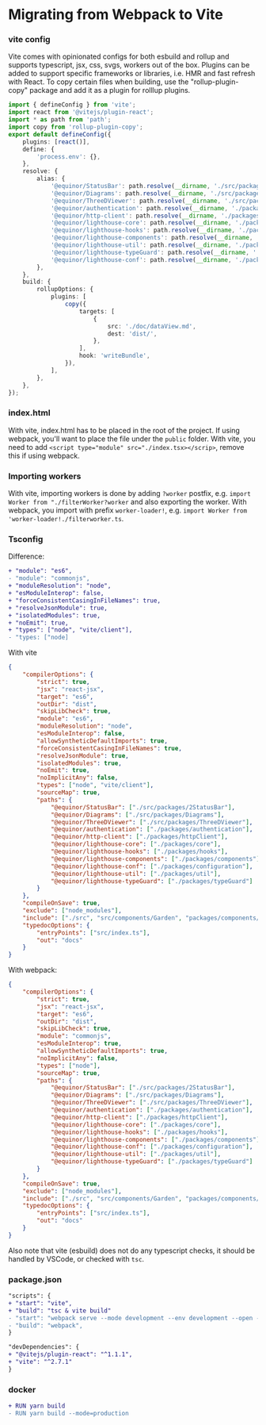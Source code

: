 # Migrating from Webpack to Vite

### vite config
Vite comes with opinionated configs for both esbuild and rollup and supports typescript, jsx, css, svgs, workers out of the box.
Plugins can be added to support specific frameworks or libraries, i.e. HMR and fast refresh with React. 
To copy certain files when building, use the "rollup-plugin-copy" package and add it as a plugin for rolllup plugins.

```ts
import { defineConfig } from 'vite';
import react from '@vitejs/plugin-react';
import * as path from 'path';
import copy from 'rollup-plugin-copy';
export default defineConfig({
    plugins: [react()],
    define: {
        'process.env': {},
    },
    resolve: {
        alias: {
            '@equinor/StatusBar': path.resolve(__dirname, './src/packages/StatusBar'),
            '@equinor/Diagrams': path.resolve(__dirname, './src/packages/Diagrams'),
            '@equinor/ThreeDViewer': path.resolve(__dirname, './src/packages/ThreeDViewer'),
            '@equinor/authentication': path.resolve(__dirname, './packages/authentication/'),
            '@equinor/http-client': path.resolve(__dirname, './packages/httpClient/'),
            '@equinor/lighthouse-core': path.resolve(__dirname, './packages/core/'),
            '@equinor/lighthouse-hooks': path.resolve(__dirname, './packages/hooks/'),
            '@equinor/lighthouse-components': path.resolve(__dirname, './packages/components/'),
            '@equinor/lighthouse-util': path.resolve(__dirname, './packages/util/'),
            '@equinor/lighthouse-typeGuard': path.resolve(__dirname, './packages/typeGuard/'),
            '@equinor/lighthouse-conf': path.resolve(__dirname, './packages/configuration/'),
        },
    },
    build: {
        rollupOptions: {
            plugins: [
                copy({
                    targets: [
                        {
                            src: './doc/dataView.md',
                            dest: 'dist/',
                        },
                    ],
                    hook: 'writeBundle',
                }),
            ],
        },
    },
});

```

### index.html
With vite, index.html has to be placed in the root of the project. If using webpack, you'll want to place the file under the `public` folder. 
With vite, you need to add `<script type="module" src="./index.tsx></scrip>`, remove this if using webpack.

### Importing workers
With vite, importing workers is done by adding `?worker` postfix, e.g. `import Worker from "./filterWorker?worker` and also exporting the worker. With webpack, you import with prefix `worker-loader!`, e.g. `import Worker from 'worker-loader!./filterworker.ts`.

### Tsconfig

Difference:
```diff
+ "module": "es6",
- "module": "commonjs",
+ "moduleResolution": "node",
+ "esModuleInterop": false,
+ "forceConsistentCasingInFileNames": true,
+ "resolveJsonModule": true,
+ "isolatedModules": true,
+ "noEmit": true,
+ "types": ["node", "vite/client"],
- "types: ["node]
```
With vite
```json
{
    "compilerOptions": {
        "strict": true,
        "jsx": "react-jsx",
        "target": "es6",
        "outDir": "dist",
        "skipLibCheck": true,
        "module": "es6",
        "moduleResolution": "node",
        "esModuleInterop": false,
        "allowSyntheticDefaultImports": true,
        "forceConsistentCasingInFileNames": true,
        "resolveJsonModule": true,
        "isolatedModules": true,
        "noEmit": true,
        "noImplicitAny": false,
        "types": ["node", "vite/client"],
        "sourceMap": true,
        "paths": {
            "@equinor/StatusBar": ["./src/packages/2StatusBar"],
            "@equinor/Diagrams": ["./src/packages/Diagrams"],
            "@equinor/ThreeDViewer": ["./src/packages/ThreeDViewer"],
            "@equinor/authentication": ["./packages/authentication"],
            "@equinor/http-client": ["./packages/httpClient"],
            "@equinor/lighthouse-core": ["./packages/core"],
            "@equinor/lighthouse-hooks": ["./packages/hooks"],
            "@equinor/lighthouse-components": ["./packages/components"],
            "@equinor/lighthouse-conf": ["./packages/configuration"],
            "@equinor/lighthouse-util": ["./packages/util"],
            "@equinor/lighthouse-typeGuard": ["./packages/typeGuard"]
        }
    },
    "compileOnSave": true,
    "exclude": ["node_modules"],
    "include": ["./src", "src/components/Garden", "packages/components/NavigationView/TreeMoc.ts"],
    "typedocOptions": {
        "entryPoints": ["src/index.ts"],
        "out": "docs"
    }
}
```

With webpack:
```json
{
    "compilerOptions": {
        "strict": true,
        "jsx": "react-jsx",
        "target": "es6",
        "outDir": "dist",
        "skipLibCheck": true,
        "module": "commonjs",
        "esModuleInterop": true,
        "allowSyntheticDefaultImports": true,
        "noImplicitAny": false,
        "types": ["node"],
        "sourceMap": true,
        "paths": {
            "@equinor/StatusBar": ["./src/packages/2StatusBar"],
            "@equinor/Diagrams": ["./src/packages/Diagrams"],
            "@equinor/ThreeDViewer": ["./src/packages/ThreeDViewer"],
            "@equinor/authentication": ["./packages/authentication"],
            "@equinor/http-client": ["./packages/httpClient"],
            "@equinor/lighthouse-core": ["./packages/core"],
            "@equinor/lighthouse-hooks": ["./packages/hooks"],
            "@equinor/lighthouse-components": ["./packages/components"],
            "@equinor/lighthouse-conf": ["./packages/configuration"],
            "@equinor/lighthouse-util": ["./packages/util"],
            "@equinor/lighthouse-typeGuard": ["./packages/typeGuard"]
        }
    },
    "compileOnSave": true,
    "exclude": ["node_modules"],
    "include": ["./src", "src/components/Garden", "packages/components/NavigationView/TreeMoc.ts"],
    "typedocOptions": {
        "entryPoints": ["src/index.ts"],
        "out": "docs"
    }
}
```
Also note that vite (esbuild) does not do any typescript checks, it should be handled by VSCode, or checked with `tsc`.

### package.json

```diff
"scripts": {
+ "start": "vite",
+ "build": "tsc & vite build"
- "start": "webpack serve --mode development --env development --open --hot",
- "build": "webpack",
}
```

```diff
"devDependencies": {
+ "@vitejs/plugin-react": "^1.1.1",
+ "vite": "^2.7.1"
}
```

### docker
```diff
+ RUN yarn build
- RUN yarn build --mode=production
```